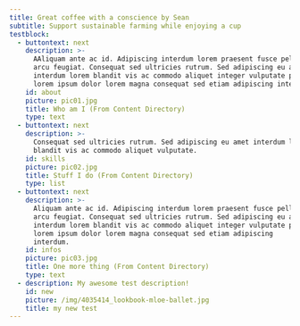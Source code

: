 ```yaml
---
title: Great coffee with a conscience by Sean
subtitle: Support sustainable farming while enjoying a cup
testblock:
  - buttontext: next
    description: >-
      AAliquam ante ac id. Adipiscing interdum lorem praesent fusce pellentesque
      arcu feugiat. Consequat sed ultricies rutrum. Sed adipiscing eu amet
      interdum lorem blandit vis ac commodo aliquet integer vulputate phasellus
      lorem ipsum dolor lorem magna consequat sed etiam adipiscing interdum.
    id: about
    picture: pic01.jpg
    title: Who am I (From Content Directory)
    type: text
  - buttontext: next
    description: >-
      Consequat sed ultricies rutrum. Sed adipiscing eu amet interdum lorem
      blandit vis ac commodo aliquet vulputate.
    id: skills
    picture: pic02.jpg
    title: Stuff I do (From Content Directory)
    type: list
  - buttontext: next
    description: >-
      Aliquam ante ac id. Adipiscing interdum lorem praesent fusce pellentesque
      arcu feugiat. Consequat sed ultricies rutrum. Sed adipiscing eu amet
      interdum lorem blandit vis ac commodo aliquet integer vulputate phasellus
      lorem ipsum dolor lorem magna consequat sed etiam adipiscing
      interdum.            
    id: infos
    picture: pic03.jpg
    title: One more thing (From Content Directory)
    type: text
  - description: My awesome test description!
    id: new
    picture: /img/4035414_lookbook-mloe-ballet.jpg
    title: my new test
---
```


